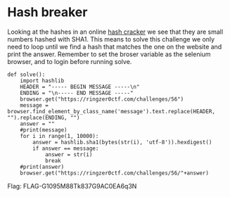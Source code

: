 # Hash breaker

Looking at the hashes in an online [hash cracker](https://crackstation.net/) we see that they are small numbers hashed with SHA1. This means to solve this challenge we only need to loop until we find a hash that matches the one on the website and print the answer. Remember to set the broser variable as the selenium browser, and to login before running solve.
```
def solve():
	import hashlib
	HEADER = "----- BEGIN MESSAGE -----\n"
	ENDING = "\n----- END MESSAGE -----"
	browser.get("https://ringzer0ctf.com/challenges/56")
	message = browser.find_element_by_class_name('message').text.replace(HEADER, "").replace(ENDING, "")
	answer = ""
	#print(message)
	for i in range(1, 10000):
		answer = hashlib.sha1(bytes(str(i), 'utf-8')).hexdigest()
		if answer == message:
			answer = str(i)
			break
	#print(answer)
	browser.get("https://ringzer0ctf.com/challenges/56/"+answer)
```
Flag: FLAG-G1095M88Tk837G9AC0EA6q3N